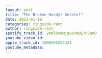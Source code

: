 ```yaml
---
layout: post
title: "The Broken Hardy! Delete!"
date: 2023-01-18
categories: ringside-rant
author: ringside-rant
spotify_track_id: 2mWl0vmMjguoVWQErH7umO
youtube_video_id: 
apple_track_id: 1000595255421
youtube_metadata: 
---
```

